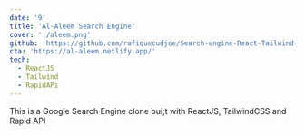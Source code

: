 ```yaml
---
date: '9'
title: 'Al-Aleem Search Engine'
cover: './aleem.png'
github: 'https://github.com/rafiquecudjoe/Search-engine-React-Tailwind-Google-API'
cta: 'https://al-aleem.netlify.app/'
tech:
  - ReactJS
  - Tailwind
  - RapidAPi
---
```


This is a Google Search Engine clone bui;t with ReactJS, TailwindCSS and Rapid API
